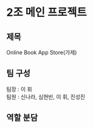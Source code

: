 # 2조 메인 프로젝트
<h2>제목</h2>
Online Book App Store(가제)

<h2>팀 구성</h2>
팀장 : 이 휘<br>
팀원 : 신나라, 심현빈, 이 휘, 진성진

<h2>역할 분담</h2>
